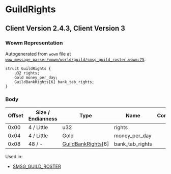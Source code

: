 # GuildRights

## Client Version 2.4.3, Client Version 3

### Wowm Representation

Autogenerated from `wowm` file at [`wow_message_parser/wowm/world/guild/smsg_guild_roster.wowm:75`](https://github.com/gtker/wow_messages/tree/main/wow_message_parser/wowm/world/guild/smsg_guild_roster.wowm#L75).
```rust,ignore
struct GuildRights {
    u32 rights;
    Gold money_per_day;
    GuildBankRights[6] bank_tab_rights;
}
```
### Body

| Offset | Size / Endianness | Type | Name | Comment |
| ------ | ----------------- | ---- | ---- | ------- |
| 0x00 | 4 / Little | u32 | rights |  |
| 0x04 | 4 / Little | Gold | money_per_day |  |
| 0x08 | 48 / - | [GuildBankRights](guildbankrights.md)[6] | bank_tab_rights |  |


Used in:
* [SMSG_GUILD_ROSTER](smsg_guild_roster.md)

